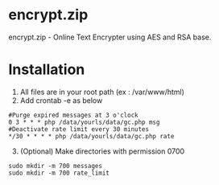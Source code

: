 # encrypt.zip
encrypt.zip - Online Text Encrypter using AES and RSA base.

# Installation
1. All files are in your root path (ex : /var/www/html)
2. Add crontab -e as below
```
#Purge expired messages at 3 o'clock
0 3 * * * php /data/yourls/data/gc.php msg
#Deactivate rate limit every 30 minutes
*/30 * * * * php /data/yourls/data/gc.php rate
```
3. (Optional) Make directories with permission 0700
```
sudo mkdir -m 700 messages
sudo mkdir -m 700 rate_limit
```
